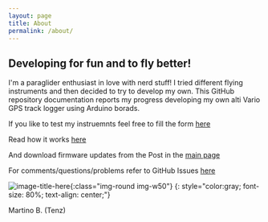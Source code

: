 ```yaml
---
layout: page
title: About
permalink: /about/
---
```


## Developing for fun and to fly better!

I'm a paraglider enthusiast in love with nerd stuff!
I tried different flying instruments and then decided to try to develop my own.
This GitHub repository documentation reports my progress developing my own alti Vario GPS track logger
using Arduino borads.

If you like to test my instruemnts feel free to fill the form <a target="_blank" href="https://forms.gle/roa6yLXMy9nKNotFA">here</a>

Read how it works <a href="{{site.baseurl}}/howto">here</a>

And download firmware updates from the Post in the <a href="{{site.baseurl}}/">main page</a>

For comments/questions/problems refer to GitHub Issues <a href="https://github.com/Martenz/TzInstruments/issues" target="_blank">here</a>

![image-title-here]({{site.baseurl}}/images/tenz.png){:class="img-round img-w50"}
{: style="color:gray; font-size: 80%; text-align: center;"}

Martino B. (Tenz)

